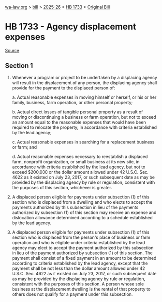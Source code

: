 [wa-law.org](/) > [bill](/bill/) > [2025-26](/bill/2025-26/) > [HB 1733](/bill/2025-26/hb/1733/) > [Original Bill](/bill/2025-26/hb/1733/1/)

# HB 1733 - Agency displacement expenses

[Source](http://lawfilesext.leg.wa.gov/biennium/2025-26/Pdf/Bills/House%20Bills/1733.pdf)

## Section 1
1. Whenever a program or project to be undertaken by a displacing agency will result in the displacement of any person, the displacing agency shall provide for the payment to the displaced person of:

    a. Actual reasonable expenses in moving himself or herself, or his or her family, business, farm operation, or other personal property;

    b. Actual direct losses of tangible personal property as a result of moving or discontinuing a business or farm operation, but not to exceed an amount equal to the reasonable expenses that would have been required to relocate the property, in accordance with criteria established by the lead agency;

    c. Actual reasonable expenses in searching for a replacement business or farm; and

    d. Actual reasonable expenses necessary to reestablish a displaced farm, nonprofit organization, or small business at its new site, in accordance with criteria established by the lead agency, but not to exceed $200,000 or the dollar amount allowed under 42 U.S.C. Sec. 4622 as it existed on July 23, 2017, or such subsequent date as may be provided by the displacing agency by rule or regulation, consistent with the purposes of this section, whichever is greater.

2. A displaced person eligible for payments under subsection (1) of this section who is displaced from a dwelling and who elects to accept the payments authorized by this subsection in lieu of the payments authorized by subsection (1) of this section may receive an expense and dislocation allowance determined according to a schedule established by the lead agency.

3. A displaced person eligible for payments under subsection (1) of this section who is displaced from the person's place of business or farm operation and who is eligible under criteria established by the lead agency may elect to accept the payment authorized by this subsection in lieu of the payment authorized by subsection (1) of this section. The payment shall consist of a fixed payment in an amount to be determined according to criteria established by the lead agency, except that the payment shall be not less than the dollar amount allowed under 42 U.S.C. Sec. 4622 as it existed on July 23, 2017, or such subsequent date as may be provided by the displacing agency by rule or regulation, consistent with the purposes of this section. A person whose sole business at the displacement dwelling is the rental of that property to others does not qualify for a payment under this subsection.
